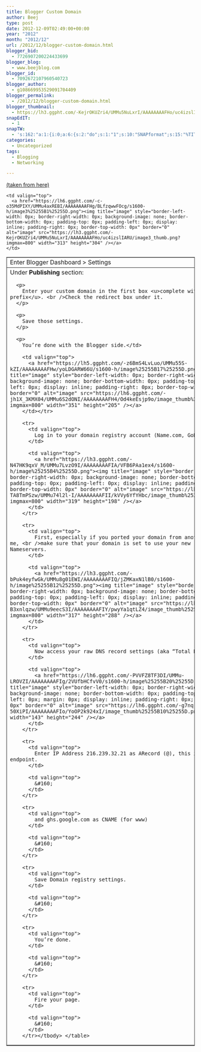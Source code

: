 ```yaml
---
title: Blogger Custom Domain
author: Beej
type: post
date: 2012-12-09T02:49:00+00:00
year: "2012"
month: "2012/12"
url: /2012/12/blogger-custom-domain.html
blogger_bid:
  - 7726907200224433699
blogger_blog:
  - www.beejblog.com
blogger_id:
  - 7092672107960540723
blogger_author:
  - g108669953529091704409
blogger_permalink:
  - /2012/12/blogger-custom-domain.html
blogger_thumbnail:
  - https://lh3.ggpht.com/-KejrOKUZri4/UMMu5NuLxrI/AAAAAAAAFHo/uc4izslIARU/image3_thumb.png?imgmax=800
snapEdIT:
  - 1
snapTW:
  - 's:162:"a:1:{i:0;a:6:{s:2:"do";s:1:"1";s:10:"SNAPformat";s:15:"%TITLE% - %URL%";s:8:"attchImg";s:1:"1";s:9:"isAutoImg";s:1:"A";s:8:"imgToUse";s:0:"";s:4:"doTW";s:1:"1";}}";'
categories:
  - Uncategorized
tags:
  - Blogging
  - Networking

---
```

<a href="https://www.techpinas.com/2009/09/what-is-google-or-bloggers-nameserver.html" target="_blank">(taken from here)</a> 

<table style="border-collapse: collapse" cellspacing="0" cellpadding="2" border="1">
  <tr>
    <td valign="top">
      Enter Blogger Dashboard > Settings
    </td>
    
    <td valign="top">
      <a href="https://lh6.ggpht.com/-c-o35MdPIXY/UMMu4axREBI/AAAAAAAAFHg/BLfzqwwFOcg/s1600-h/image3%25255B1%25255D.png"><img title="image" style="border-left-width: 0px; border-right-width: 0px; background-image: none; border-bottom-width: 0px; padding-top: 0px; padding-left: 0px; display: inline; padding-right: 0px; border-top-width: 0px" border="0" alt="image" src="https://lh3.ggpht.com/-KejrOKUZri4/UMMu5NuLxrI/AAAAAAAAFHo/uc4izslIARU/image3_thumb.png?imgmax=800" width="313" height="304" /></a>
    </td>
  </tr>
  
  <tr>
    <td valign="top">
      Under <b>Publishing</b> section: </p> 
      
      <p>
        Enter your custom domain in the first box <u>complete with the www prefix</u>. <br />Check the redirect box under it.
      </p>
      
      <p>
        Save those settings.
      </p>
      
      <p>
        You’re done with the Blogger side.</td> 
        
        <td valign="top">
          <a href="https://lh5.ggpht.com/-z6BmS4LvLuo/UMMu55S-kZI/AAAAAAAAFHw/yoLDGARW66U/s1600-h/image%25255B17%25255D.png"><img title="image" style="border-left-width: 0px; border-right-width: 0px; background-image: none; border-bottom-width: 0px; padding-top: 0px; padding-left: 0px; display: inline; padding-right: 0px; border-top-width: 0px" border="0" alt="image" src="https://lh6.ggpht.com/-jh1X_3KMX04/UMMu6S2dONI/AAAAAAAAFH4/Od4keEsjp9o/image_thumb%25255B9%25255D.png?imgmax=800" width="351" height="205" /></a>
        </td></tr> 
        
        <tr>
          <td valign="top">
            Log in to your domain registry account (Name.com, GoDaddy, etc.)
          </td>
          
          <td valign="top">
            <a href="https://lh3.ggpht.com/-N47HK9qxV_M/UMMu7LvzO9I/AAAAAAAAFIA/VFB6PAa1ex4/s1600-h/image%25255B4%25255D.png"><img title="image" style="border-left-width: 0px; border-right-width: 0px; background-image: none; border-bottom-width: 0px; padding-top: 0px; padding-left: 0px; display: inline; padding-right: 0px; border-top-width: 0px" border="0" alt="image" src="https://lh5.ggpht.com/-m-TA8TmPSzw/UMMu74l2l-I/AAAAAAAAFII/kVVy6YfYHbc/image_thumb%25255B2%25255D.png?imgmax=800" width="319" height="198" /></a>
          </td>
        </tr>
        
        <tr>
          <td valign="top">
            First, especially if you ported your domain from another registrar like me, <br />make sure that your domain is set to use your new registrar’s Nameservers.
          </td>
          
          <td valign="top">
            <a href="https://lh3.ggpht.com/-bPuk4eyfwGk/UMMu8g01EWI/AAAAAAAAFIQ/jZMKaxN1lB0/s1600-h/image%25255B12%25255D.png"><img title="image" style="border-left-width: 0px; border-right-width: 0px; background-image: none; border-bottom-width: 0px; padding-top: 0px; padding-left: 0px; display: inline; padding-right: 0px; border-top-width: 0px" border="0" alt="image" src="https://lh5.ggpht.com/-rR-B3xnlqzw/UMMu9eecS3I/AAAAAAAAFIY/pwyYa1qtLZ4/image_thumb%25255B6%25255D.png?imgmax=800" width="317" height="288" /></a>
          </td>
        </tr>
        
        <tr>
          <td valign="top">
            Now access your raw DNS record settings (aka “Total DNS”).
          </td>
          
          <td valign="top">
            <a href="https://lh6.ggpht.com/-PVVFZ8TF3DI/UMMu-LROVZI/AAAAAAAAFIg/2VUfbHCfvV0/s1600-h/image%25255B20%25255D.png"><img title="image" style="border-left-width: 0px; border-right-width: 0px; background-image: none; border-bottom-width: 0px; padding-top: 0px; padding-left: 0px; margin: 0px; display: inline; padding-right: 0px; border-top-width: 0px" border="0" alt="image" src="https://lh6.ggpht.com/-g7nq-w9TVso/UMMu-50XiPI/AAAAAAAAFIo/YoOP2k924xI/image_thumb%25255B10%25255D.png?imgmax=800" width="143" height="244" /></a>
          </td>
        </tr>
        
        <tr>
          <td valign="top">
            Enter IP Address 216.239.32.21 as ARecord (@), this is a primary Google endpoint.
          </td>
          
          <td valign="top">
            &#160;
          </td>
        </tr>
        
        <tr>
          <td valign="top">
            and ghs.google.com as CNAME (for www)
          </td>
          
          <td valign="top">
            &#160;
          </td>
        </tr>
        
        <tr>
          <td valign="top">
            Save Domain registry settings.
          </td>
          
          <td valign="top">
            &#160;
          </td>
        </tr>
        
        <tr>
          <td valign="top">
            You’re done.
          </td>
          
          <td valign="top">
            &#160;
          </td>
        </tr>
        
        <tr>
          <td valign="top">
            Fire your page.
          </td>
          
          <td valign="top">
            &#160;
          </td>
        </tr></tbody> </table>